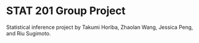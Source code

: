 # STAT 201 Group Project

Statistical inference project by 
Takumi Horiba,
Zhaolan Wang,
Jessica Peng, and
Riu Sugimoto.

